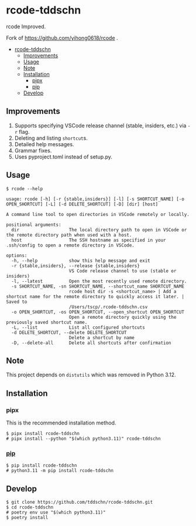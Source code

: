 # rcode-tddschn

rcode Improved.

Fork of https://github.com/yihong0618/rcode .

- [rcode-tddschn](#rcode-tddschn)
  - [Improvements](#improvements)
  - [Usage](#usage)
  - [Note](#note)
  - [Installation](#installation)
    - [pipx](#pipx)
    - [pip](#pip)
  - [Develop](#develop)


## Improvements

1. Supports specifying VSCode release channel (stable, insiders, etc.) via `-r` flag.
2. Deleting and listing `shortcut`s.
3. Detailed help messages.
4. Grammar fixes.
5. Uses pyproject.toml instead of setup.py.

## Usage

```
$ rcode --help

usage: rcode [-h] [-r {stable,insiders}] [-l] [-s SHORTCUT_NAME] [-o OPEN_SHORTCUT] [-L] [-d DELETE_SHORTCUT] [-D] [dir] [host]

A command line tool to open directories in VSCode remotely or locally.

positional arguments:
  dir                   The local directory path to open in VSCode or the remote directory path when used with a host.
  host                  The SSH hostname as specified in your .ssh/config to open a remote directory in VSCode.

options:
  -h, --help            show this help message and exit
  -r {stable,insiders}, --release {stable,insiders}
                        VS Code release channel to use (stable or insiders)
  -l, --latest          Open the most recently used remote directory.
  -s SHORTCUT_NAME, -sn SHORTCUT_NAME, --shortcut_name SHORTCUT_NAME
                        rcode host dir -s <shortcut_name> | Add a shortcut name for the remote directory to quickly access it later. | Saved to
                        /Users/tscp/.rcode-tddschn.csv
  -o OPEN_SHORTCUT, -os OPEN_SHORTCUT, --open_shortcut OPEN_SHORTCUT
                        Open a remote directory quickly using the previously saved shortcut name.
  -L, --list            List all configured shortcuts
  -d DELETE_SHORTCUT, --delete DELETE_SHORTCUT
                        Delete a shortcut by name
  -D, --delete-all      Delete all shortcuts after confirmation

```

## Note

This project depends on `distutils` which was removed in Python 3.12.

## Installation

### pipx

This is the recommended installation method.

```
$ pipx install rcode-tddschn
# pipx install --python "$(which python3.11)" rcode-tddschn
```

### [pip](https://pypi.org/project/rcode-tddschn/)

```
$ pip install rcode-tddschn
# python3.11 -m pip install rcode-tddschn
```


## Develop

```
$ git clone https://github.com/tddschn/rcode-tddschn.git
$ cd rcode-tddschn
# poetry env use "$(which python3.11)"
$ poetry install
```